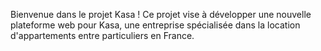 Bienvenue dans le projet Kasa ! Ce projet vise à développer une nouvelle plateforme web pour Kasa, une entreprise spécialisée dans la location d'appartements entre particuliers en France.